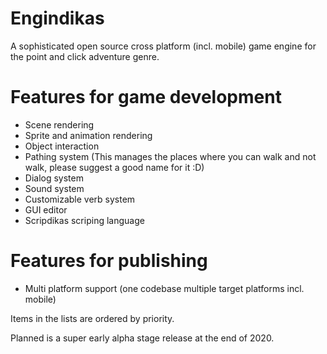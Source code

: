 # Engindikas
A sophisticated open source cross platform (incl. mobile) game engine for the point and click adventure genre.

# Features for game development
* Scene rendering
* Sprite and animation rendering
* Object interaction
* Pathing system (This manages the places where you can walk and not walk, please suggest a good name for it :D)
* Dialog system
* Sound system
* Customizable verb system
* GUI editor
* Scripdikas scriping language

# Features for publishing
* Multi platform support (one codebase multiple target platforms incl. mobile)

Items in the lists are ordered by priority.

Planned is a super early alpha stage release at the end of 2020. 
